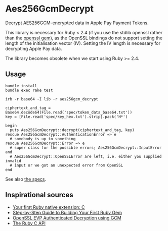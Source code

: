 # Aes256GcmDecrypt

Decrypt AES256GCM-encrypted data in Apple Pay Payment Tokens.

This library is necessary for Ruby < 2.4 (if you use the stdlib openssl rather than the [openssl gem](https://rubygems.org/gems/openssl)), as the OpenSSL bindings do not support setting the length of the initialisation vector (IV). Setting the IV length is necessary for decrypting Apple Pay data.

The library becomes obsolete when we start using Ruby >= 2.4.

## Usage

```
bundle install
bundle exec rake test

irb -r base64 -I lib -r aes256gcm_decrypt

ciphertext_and_tag = Base64.decode64(File.read('spec/token_data_base64.txt'))
key = [File.read('spec/key_hex.txt').strip].pack('H*')

begin
  puts Aes256GcmDecrypt::decrypt(ciphertext_and_tag, key)
rescue Aes256GcmDecrypt::AuthenticationError => e
  # somebody is up to something
rescue Aes256GcmDecrypt::Error => e
  # super class for the possible errors; Aes256GcmDecrypt::InputError and
  # Aes256GcmDecrypt::OpenSSLError are left, i.e. either you supplied invalid
  # input or we got an unexpected error from OpenSSL
end
```

See also [the specs](spec/decrypt_spec.rb).

## Inspirational sources

* [Your first Ruby native extension: C](https://blog.jcoglan.com/2012/07/29/your-first-ruby-native-extension-c/)
* [Step-by-Step Guide to Building Your First Ruby Gem](https://quickleft.com/blog/engineering-lunch-series-step-by-step-guide-to-building-your-first-ruby-gem/)
* [OpenSSL EVP Authenticated Decryption using GCM](https://wiki.openssl.org/index.php/EVP_Authenticated_Encryption_and_Decryption#Authenticated_Decryption_using_GCM_mode)
* [The Ruby C API](http://silverhammermba.github.io/emberb/c/)
